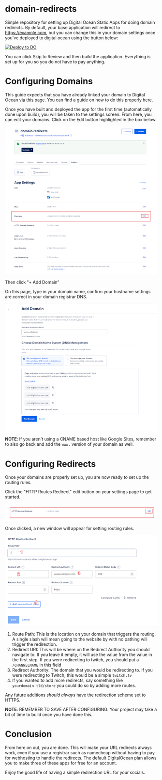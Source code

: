 # domain-redirects
Simple repository for setting up Digital Ocean Static Apps for doing domain redirects. By default, your base application will redirect to https://example.com, but you can change this in your domain settings once you've deployed to digital ocean using the button below:

[![Deploy to DO](https://www.deploytodo.com/do-btn-blue.svg)](https://cloud.digitalocean.com/apps/new?repo=https://github.com/SocksTheWolf/domain-redirects/tree/main&refcode=b6f00eb15df2)

You can click Skip to Review and then build the application. Everything is set up for you so you do not have to pay anything.

# Configuring Domains

This guide expects that you have already linked your domain to Digital Ocean [via this page](https://cloud.digitalocean.com/networking/domains). You can find a guide on how to do this properly [here](https://docs.digitalocean.com/products/networking/dns/how-to/add-domains/).

Once you have built and deployed the app for the first time (automatically done upon build), you will be taken to the settings screen. From here, you can edit your domains. Click on the Edit button highlighted in the box below.

![Edit Domains](/images/domains-setting.png)

Then click "+ Add Domain"

On this page, type in your domain name, confirm your hostname settings are correct in your domain registrar DNS.

![Domains Settings](/images/www.png)

**NOTE**: If you aren't using a CNAME based host like Google Sites, remember to also go back and add the `www.` version of your domain as well.

# Configuring Redirects

Once your domains are properly set up, you are now ready to set up the routing rules.

Click the "HTTP Routes Redirect" edit button on your settings page to get started.

![HTTP Routes Redirect Direction](/images/http-routes.png)

Once clicked, a new window will appear for setting routing rules.

![HTTP Routing Rules](/images/routerules.png)

1. Route Path: This is the location on your domain that triggers the routing. A single slash will mean going to the website by with no pathing will trigger the redirection.
2. Redirect URI: This will be where on the Redirect Authority you should navigate to. If you leave it empty, it will use the value from the value in the first step. If you were redirecting to twitch, you should put a `/CHANNELNAME` in this field
3. Redirect Authority: The domain that you would be redirecting to. If you were redirecting to Twitch, this would be a simple `twitch.tv`
4. If you wanted to add more redirects, say something like `yourdomain.tld/store` you could do so by adding more routes.

Any future additions _should always_ have the redirection scheme set to HTTPS.

**NOTE**: REMEMBER TO SAVE AFTER CONFIGURING. Your project may take a bit of time to build once you have done this.

# Conclusion

From here on out, you are done. This will make your URL redirects always work, even if you use a registrar such as namecheap without having to pay for webhosting to handle the redirects. The default DigitalOcean plan allows you to make three of these apps for free for an account. 

Enjoy the good life of having a simple redirection URL for your socials.